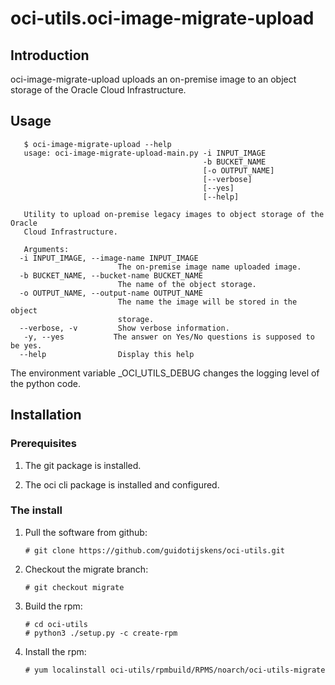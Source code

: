 # oci-utils.oci-image-migrate-upload

## Introduction

oci-image-migrate-upload uploads an on-premise image to an object storage
of the Oracle Cloud Infrastructure.

## Usage
```
   $ oci-image-migrate-upload --help
   usage: oci-image-migrate-upload-main.py -i INPUT_IMAGE 
                                           -b BUCKET_NAME
                                           [-o OUTPUT_NAME]
                                           [--verbose] 
                                           [--yes]
                                           [--help]

   Utility to upload on-premise legacy images to object storage of the Oracle
   Cloud Infrastructure.

   Arguments:
  -i INPUT_IMAGE, --image-name INPUT_IMAGE
                        The on-premise image name uploaded image.
  -b BUCKET_NAME, --bucket-name BUCKET_NAME
                        The name of the object storage.
  -o OUTPUT_NAME, --output-name OUTPUT_NAME
                        The name the image will be stored in the object
                        storage.
  --verbose, -v         Show verbose information.
   -y, --yes           The answer on Yes/No questions is supposed to be yes.
  --help                Display this help
```

The environment variable _OCI_UTILS_DEBUG changes the logging level of
the python code.

## Installation

### Prerequisites

   1. The git package is installed.

   1. The oci cli package is installed and configured.

### The install

1. Pull the software from github:

       # git clone https://github.com/guidotijskens/oci-utils.git

1. Checkout the migrate branch:

       # git checkout migrate

1. Build the rpm:

       # cd oci-utils
       # python3 ./setup.py -c create-rpm

1. Install the rpm:

       # yum localinstall oci-utils/rpmbuild/RPMS/noarch/oci-utils-migrate
